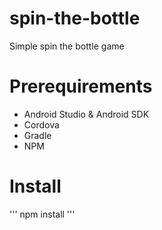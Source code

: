 # spin-the-bottle
Simple spin the bottle game

# Prerequirements
- Android Studio & Android SDK
- Cordova 
- Gradle
- NPM

# Install
'''
npm install
'''